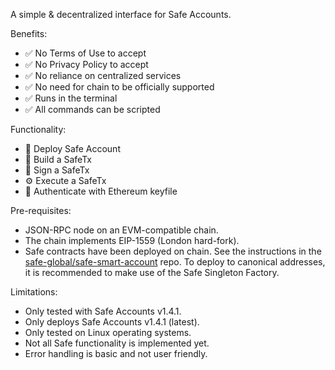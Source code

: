 A simple & decentralized interface for Safe Accounts.

Benefits:

- ✅ No Terms of Use to accept
- ✅ No Privacy Policy to accept
- ✅ No reliance on centralized services
- ✅ No need for chain to be officially supported
- ✅ Runs in the terminal
- ✅ All commands can be scripted

Functionality:

- 🚀 Deploy Safe Account
- 📝 Build a SafeTx
- 🔏 Sign a SafeTx
- ⚙️ Execute a SafeTx
- 🪪 Authenticate with Ethereum keyfile

Pre-requisites:

- JSON-RPC node on an EVM-compatible chain.
- The chain implements EIP-1559 (London hard-fork).
- Safe contracts have been deployed on chain. See the instructions in the
  [safe-global/safe-smart-account](https://github.com/safe-global/safe-smart-account)
  repo. To deploy to canonical addresses, it is recommended to make use of the
  Safe Singleton Factory.

Limitations:

- Only tested with Safe Accounts v1.4.1.
- Only deploys Safe Accounts v1.4.1 (latest).
- Only tested on Linux operating systems.
- Not all Safe functionality is implemented yet.
- Error handling is basic and not user friendly.
